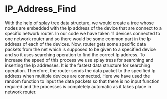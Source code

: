 # IP_Address_Find
With the help of splay tree data structure, we would create a tree whose nodes are embedded with the Ip address of the device that are connect to a specific network router. In our code we have taken 11 devices connected to one network router and so there would be some common part in the Ip address of each of the devices. Now, router gets some specific data packets from the net which is supposed to be given to a specified device and so it uses searching operation to find the correct Ip address. To increase the speed of this process we use splay tress for searching and inserting the Ip addresses. It is the fastest data structure for searching operation. Therefore, the router sends the data packet to the specified Ip address when multiple devices are connected. Here we have used the random function to input the data packets so that there is no input function required and the processes is completely automatic as it takes place in network router.
